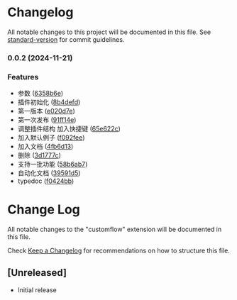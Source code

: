 # Changelog

All notable changes to this project will be documented in this file. See [standard-version](https://github.com/conventional-changelog/standard-version) for commit guidelines.

### 0.0.2 (2024-11-21)


### Features

* 参数 ([6358b6e](https://github.com/SvenZhao/custom-flow/commit/6358b6e3c49803066247e66403db1dc413d3a240))
* 插件初始化 ([8b4defd](https://github.com/SvenZhao/custom-flow/commit/8b4defd3da10c587b1a790bde9e5466a7bc334e5))
* 第一版本 ([e020d7e](https://github.com/SvenZhao/custom-flow/commit/e020d7e702949682b66366978eb353e4e8e1b423))
* 第一次发布 ([91ff14e](https://github.com/SvenZhao/custom-flow/commit/91ff14e210826789b229bbc2d1b1463cf0daf57f))
* 调整插件结构 加入快捷键 ([65e622c](https://github.com/SvenZhao/custom-flow/commit/65e622c7588f42d5a151c6b2a6ae100302f357b2))
* 加入默认例子 ([f092fee](https://github.com/SvenZhao/custom-flow/commit/f092fee3bba34f47f948edbdb3a907930d6b55bf))
* 加入文档 ([4fb6d13](https://github.com/SvenZhao/custom-flow/commit/4fb6d13779ec0729240d7b47e2fa6f417a7d9330))
* 删除 ([3d1777c](https://github.com/SvenZhao/custom-flow/commit/3d1777cbfbaa74c72fa289608a8d508d1a8ea8ab))
* 支持一批功能 ([58b6ab7](https://github.com/SvenZhao/custom-flow/commit/58b6ab73b2b5fe7d54e33a69d7e5008ec9ade283))
* 自动化文档 ([39591d5](https://github.com/SvenZhao/custom-flow/commit/39591d55e5f33d86f3fe7b690bf9f7c48b8e0167))
* typedoc ([f0424bb](https://github.com/SvenZhao/custom-flow/commit/f0424bb67313b1650bfecbccc589fa34cb0c88ee))

# Change Log

All notable changes to the "customflow" extension will be documented in this file.

Check [Keep a Changelog](http://keepachangelog.com/) for recommendations on how to structure this file.

## [Unreleased]

- Initial release